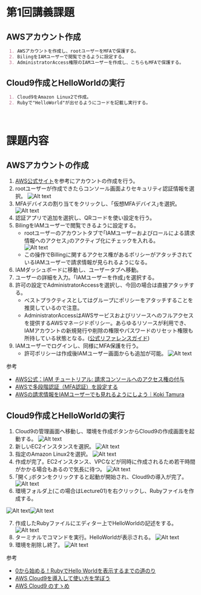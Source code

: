 # 第1回講義課題

## AWSアカウント作成

```Markdown
 1. AWSアカウントを作成し、rootユーザーをMFAで保護する。
 2. BilingをIAMユーザーで閲覧できるように設定する。
 3. AdministratorAccess権限のIAMユーザーを作成し、こちらもMFAで保護する。
```

## Cloud9作成とHelloWorldの実行

```Markdown
 1. Cloud9をAmazon Linux2で作成。
 2. Rubyで"HelloWorld"が出せるようにコードを記載し実行する。  
 ```

<br>

# 課題内容

## AWSアカウントの作成

1. [AWS公式サイト](https://aws.amazon.com/jp/register-flow/)を参考にアカウントの作成を行う。
2. rootユーザーが作成できたらコンソール画面よりセキュリティ認証情報を選択。
   ![Alt text](images01/0103.png)
3. MFAデバイスの割り当てをクリックし、｢仮想MFAデバイス｣を選択。
   ![Alt text](images01/0104.png)
4. 認証アプリで追加を選択し、QRコードを使い設定を行う。
5. BilingをIAMユーザーで閲覧できるように設定する。  
    - rootユーザーのアカウントタブで｢IAMユーザーおよびロールによる請求情報へのアクセス｣のアクティブ化にチェックを入れる。  
    ![Alt text](images01/0102.png)
    - この操作でBillingに関するアクセス権があるポリシーがアタッチされているIAMユーザーで請求情報が見られるようになる。
6. IAMダッシュボードに移動し、ユーザータブへ移動。
7. ユーザーの詳細を入力。｢IAMユーザーを作成｣を選択する。
8. 許可の設定でAdministratorAccessを選択し、今回の場合は直接アタッチする。
    - ベストプラクティスとしてはグループにポリシーをアタッチすることを推奨しているので注意。
    - AdministratorAccessはAWSサービスおよびリソースへのフルアクセスを提供するAWSマネージドポリシー。あらゆるリソースが利用でき、IAMアカウントの新規発行や削除の権限やパスワードのリセット権限も所持している状態となる。([公式リファレンスガイド](https://docs.aws.amazon.com/ja_jp/aws-managed-policy/latest/reference/AdministratorAccess.html))
9. IAMユーザーでログインし、同様にMFA保護を行う。  
     - 許可ポリシーは作成後IAMユーザー画面からも追加が可能。
    ![Alt text](images01/0101.png)

参考

- [AWS公式：IAM チュートリアル: 請求コンソールへのアクセス権の付与](https://docs.aws.amazon.com/ja_jp/IAM/latest/UserGuide/tutorial_billing.html)
- [AWSで多段階認証（MFA認証）を設定する](https://www.netassist.ne.jp/techblog/13605/ )
- [AWSの請求情報をIAMユーザーでも見れるようにしよう｜Koki Tamura](https://zenn.dev/k_tamu/articles/59ae03a2752522)

## Cloud9作成とHelloWorldの実行

1. Cloud9の管理画面へ移動し、環境を作成ボタンからCloud9の作成画面を起動する。
![Alt text](images01/0105.png)
2. 新しいEC2インスタンスを選択。
![Alt text](images01/0106.png)
3. 指定のAmazon Linux2を選択。
![Alt text](images01/0115.png)
4. 作成が完了。EC2インスタンス、VPCなどが同時に作成されるため若干時間がかかる場合もあるので気長に待つ。
![Alt text](images01/0108.png)
5. ｢開く｣ボタンをクリックすると起動が開始され、Cloud9の導入が完了。
![Alt text](images01/0109.png)
6. 環境フォルダ上(この場合はLecture01)を右クリックし、Rubyファイルを作成する。
   
![Alt text](images01/0110.png)![Alt text](images01/0116.png)

7. 作成したRubyファイルにエディター上でHelloWorldの記述をする。
![Alt text](images01/0112.png)
8. ターミナルでコマンドを実行。HelloWorldが表示される。
![Alt text](images01/0113.png)
9. 環境を削除し終了。
![Alt text](images01/0114.png)

参考

- [0から始める！RubyでHello Worldを表示するまでの道のり](https://www.sejuku.net/blog/106332)
- [AWS Cloud9を導入して使い方を学ぼう](https://pikawaka.com/curriculums/programming-introduction/aws-cloud9)
- [AWS Cloud9 のすゝめ](https://qiita.com/hatahatahata/items/66c0a186b6bfe2f9ef7f)

